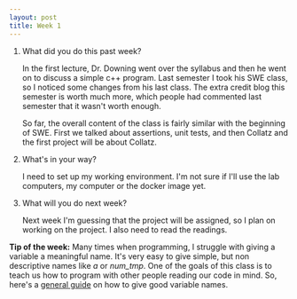```yaml
---
layout: post
title: Week 1
---
```



1. What did you do this past week?

    In the first lecture, Dr. Downing went over the syllabus and then he went on to discuss a simple c++ program. Last semester I took his SWE class, so I noticed some changes from his last class. The extra credit blog this semester is worth much more, which people had commented last semester that it wasn't worth enough.

    So far, the overall content of the class is fairly similar with the beginning of SWE. First we talked about assertions, unit tests, and then Collatz and the first project will be about Collatz.

2. What's in your way?

    I need to set up my working environment. I'm not sure if I'll use the lab computers, my computer or the docker image yet.

3. What will you do next week?

    Next week I'm guessing that the project will be assigned, so I plan on working on the project. I also need to read the readings.   

**Tip of the week:** Many times when programming, I struggle with giving a variable a meaningful name. It's very easy to give simple, but non descriptive names like *a* or *num_tmp*. One of the goals of this class is to teach us how to program with other people reading our code in mind. So, here's a [general guide](https://a-nickels-worth.blogspot.com/2016/04/a-guide-to-naming-variables.html) on how to give good variable names.
